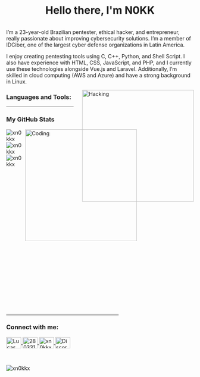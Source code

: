 <h1 align="center">Hello there, I'm N0KK </h1>

<p align="left">
  <a href="https://twitter.com/" target="blank"><img src="https://img.shields.io/twitter/follow/?logo=twitter&style=for-the-badge" alt="" /></a>
</p>
I’m a 23-year-old Brazilian pentester, ethical hacker, and entrepreneur, really passionate about improving cybersecurity solutions. I’m a member of IDCiber, one of the largest cyber defense organizations in Latin America.

I enjoy creating pentesting tools using C, C++, Python, and Shell Script. I also have experience with HTML, CSS, JavaScript, and PHP, and I currently use these technologies alongside Vue.js and Laravel. Additionally, I’m skilled in cloud computing (AWS and Azure) and have a strong background in Linux.

<img align="right" alt="Hacking" width="300" src="https://media.giphy.com/media/v1.Y2lkPTc5MGI3NjExODF2ZjNraDd4YzF2OGdla2ZwajZvM3BsbnJ6ZnFxNTYzdzd0NGVueSZlcD12MV9naWZzX3NlYXJjaCZjdD1n/V4NSR1NG2p0KeJJyr5/giphy.gif">

<h3 align="left">Languages and Tools:</h3>
<p align="left">
  <!-- Add your language and tool icons here -->
</p>

<hr width="36%" >

<h3>My GitHub Stats</h3>

<div style="display: flex; justify-content: space-between; align-items: flex-start;">
  <div>
    <p style="margin: 0;"><img src="https://github-readme-stats.vercel.app/api/top-langs?username=xn0kkx&show_icons=true&theme=dark&locale=en&layout=compact&v=1" alt="xn0kkx" /></p>
    <p style="margin: 0;"><img src="https://github-readme-stats.vercel.app/api?username=xn0kkx&show_icons=true&theme=dark&locale=en&v=1" alt="xn0kkx" /></p>
    <p style="margin: 0;"><img src="https://github-readme-streak-stats.herokuapp.com/?user=xn0kkx&theme=dark&v=1" alt="xn0kkx" /></p>
  </div>

  <div>
    <img align="right" alt="Coding" width="300" src="https://cdn.dribbble.com/users/1277312/screenshots/14733298/media/39b1045e593737587dd60e42c8422d1f.gif">
  </div>
</div>


<br><br><br><br><br><br><br><br><br><br>

<hr width="60%" >

<h3 align="left">Connect with me:</h3>
<p align="left">
  <a href="https://www.linkedin.com/in/lucas-turossi-675235201/" target="blank">
    <img align="center" src="https://raw.githubusercontent.com/rahuldkjain/github-profile-readme-generator/master/src/images/icons/Social/linked-in-alt.svg" alt="Lucas Turossi" height="30" width="40" />
  </a>
  <a href="https://stackoverflow.com/users/28033161" target="blank">
    <img align="center" src="https://raw.githubusercontent.com/rahuldkjain/github-profile-readme-generator/master/src/images/icons/Social/stack-overflow.svg" alt="28033161" height="30" width="40" />
  </a>
  <a href="https://www.instagram.com/xn0kkx/" target="blank">
    <img align="center" src="https://raw.githubusercontent.com/rahuldkjain/github-profile-readme-generator/master/src/images/icons/Social/instagram.svg" alt="xn0kkx" height="30" width="40" />
  </a>
  <a href="https://discord.com/users/xn0kkx" target="blank">
    <img align="center" src="https://raw.githubusercontent.com/rahuldkjain/github-profile-readme-generator/master/src/images/icons/Social/discord.svg" alt="Discord" height="30" width="40" />
  </a>
</p>

<br>
<p align="left"> <img src="https://komarev.com/ghpvc/?username=xn0kkx&label=Profile%20views&color=0e75b6&style=flat" alt="xn0kkx" /> </p>